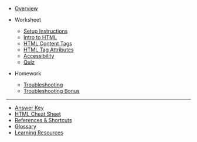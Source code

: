 - [Overview](/html/)

- Worksheet

  - [Setup Instructions](/html/setup/)
  - [Intro to HTML](/html/1-intro/)
  - [HTML Content Tags](/html/2-content-tags/)
  - [HTML Tag Attributes](/html/3-tag-attributes/)
  - [Accessibility](/html/4-ally/)
  - [Quiz](/html/quiz.md)

- Homework
  - [Troubleshooting](/html/homework/troubleshooting.md)
  - [Troubleshooting Bonus](/html/homework/troubleshooting-bonus.md)

---

- [Answer Key](/html/answer-key.md)
- [HTML Cheat Sheet](/html/references/html-cheat-sheet.md)
- [References & Shortcuts](/html/references/)
- [Glossary](https://github.com/KansasCityWomeninTechnology/LearningResources/blob/master/glossary.md)
- [Learning Resources](https://github.com/KansasCityWomeninTechnology/LearningResources/blob/master/LearningResources.md)
